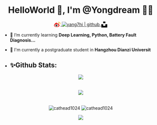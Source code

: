 <h1 align="center">HelloWorld 👋, I'm @Yongdream 🎯️🚀️</h1>
<!-- <h3 align="center">Welcome to my GitHub !</h3> -->


<p align="center">
  <a href="https://weibo.com/u/3927244243">
  <img align="center" alt="yang7hi | weibo" width="22px" src="https://github.com/Yongdream/Yongdream/blob/main/icon/wb.png" />
  </a> 
   <a href="https://github.com/Yongdream">
  <img align="center" alt="yang7hi | github" width="22px" src="https://raw.githubusercontent.com/rahuldkjain/github-profile-readme-generator/master/src/images/icons/Social/github.svg" />
  </a> 
  <a href="https://unsplash.com/@yang7hi">
  <img align="center" alt="yang7hi | github" width="22px" 
  src="https://github.com/Yongdream/Yongdream/blob/main/icon/Galaxy.svg" />
  </a>
</p>


- 🌱 I’m currently learning **Deep Learning, Python, Battery Fault Diagnosis...**
- 🔭 I'm currently a postgraduate student in **Hangzhou Dianzi Universit**
  
- ## ✨**Github Stats:**
<div align="center">
    <div style= "height: 50px;">
        <img src="https://github-readme-stats.vercel.app/api?username=yongdream&hide=contribs,issues&count_private=true&line_height=20" >
    </div>
    <div style=" height: 50px;">
        <img src="https://github-readme-stats.vercel.app/api/top-langs/?username=yongdream&layout=compact&line_height=20" >
    </div>

<img src="https://github-readme-stats.vercel.app/api/top-langs?username=cathead1024&layout=compact&include_all_commits=true&count_private=true&show_icons=true&line_height=20&title_color=7A7ADB&icon_color=2234AE&text_color=D3D3D3&bg_color=0,000000,130F40" alt="cathead1024" />

<img src="https://github-readme-stats.vercel.app/api?username=cathead1024&show_icons=true&line_height=20&title_color=7A7ADB&icon_color=2234AE&text_color=D3D3D3&bg_color=0,000000,130F40&include_all_commits=true&count_private=true" alt="cathead1024" />
</div>

<p align = 'center'> <img src= 'https://capsule-render.vercel.app/api?type=rect&color=gradient&height=2.5'/></p>



